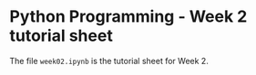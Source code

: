# Python Programming - Week 2 tutorial sheet

The file `week02.ipynb` is the tutorial sheet for Week 2.
